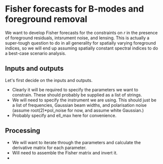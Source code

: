 # Fisher forecasts for B-modes and foreground removal

We want to develop Fisher forecasts for the constraints on $r$ in the presence of foreground residuals, intsrument noise, and lensing.  This is actually a super-tough question to do in all generality for spatially varying foreground indices, so we will end up assuming spatially constant spectral indices to do a best-case scenario analysis.

## Inputs and outputs

Let's first decide on the inputs and outputs.

- Clearly it will be required to specify the parameters we want to constrain. These should probably be supplied as a list of strings.
- We will need to specify the instrument we are using. This should just be a list of frequencies, Gaussian beam widths, and polarisation noise (assume root(2)*pol_noise for now, and assume white Gaussian.)
- Probably specify and ell_max here for convenience.

## Processing

- We will want to iterate through the parameters and calculate the derivative matrix for each parameter.
- Will need to assemble the Fisher matrix and invert it.
- 
